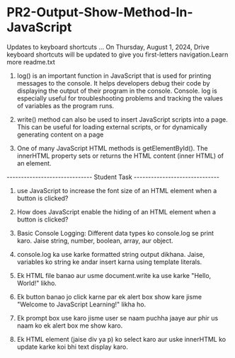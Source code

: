 # PR2-Output-Show-Method-In-JavaScript

Updates to keyboard shortcuts … On Thursday, August 1, 2024, Drive keyboard shortcuts will be updated to give you first-letters navigation.Learn more
readme.txt
1) log() is an important function in JavaScript that is used for printing messages to the console. It helps developers debug their code by displaying the output of their program in the console. Console. log is especially useful for troubleshooting problems and tracking the values of variables as the program runs.

2) write() method can also be used to insert JavaScript scripts into a page. This can be useful for loading external scripts, or for dynamically generating content on a page

3) One of many JavaScript HTML methods is getElementById().
The innerHTML property sets or returns the HTML content (inner HTML) of an element.



------------------------------ Student Task ------------------------------

1) use JavaScript to increase the font size of an HTML element when a button is clicked?

2) How does JavaScript enable the hiding of an HTML element when a button is clicked?

3) Basic Console Logging: Different data types ko console.log se print karo. Jaise string, number, boolean, array, aur object.

4) console.log ka use karke formatted string output dikhana. Jaise, variables ko string ke andar insert karna using template literals.

5) Ek HTML file banao aur usme document.write ka use karke "Hello, World!" likho.

6) Ek button banao jo click karne par ek alert box show kare jisme "Welcome to JavaScript Learning!" likha ho.

7) Ek prompt box use karo jisme user se naam puchha jaaye aur phir us naam ko ek alert box me show karo.

8) Ek HTML element (jaise div ya p) ko select karo aur uske innerHTML ko update karke koi bhi text display karo.
